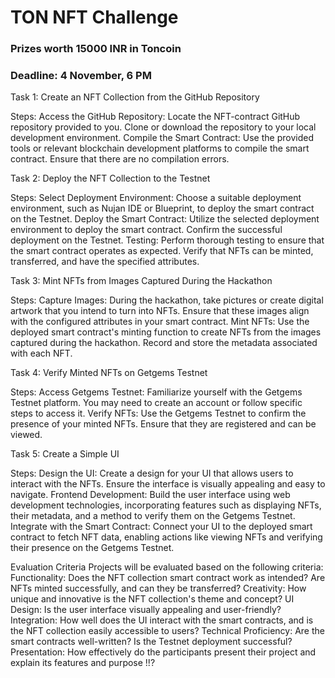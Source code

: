 # TON NFT Challenge

### Prizes worth 15000 INR in Toncoin

### Deadline: 4 November, 6 PM

Task 1: Create an NFT Collection from the GitHub Repository

Steps:
Access the GitHub Repository: Locate the NFT-contract GitHub repository provided to you. Clone or download the repository to your local development environment.
Compile the Smart Contract: Use the provided tools or relevant blockchain development platforms to compile the smart contract. Ensure that there are no compilation errors.

Task 2: Deploy the NFT Collection to the Testnet

Steps:
Select Deployment Environment: Choose a suitable deployment environment, such as Nujan IDE or Blueprint, to deploy the smart contract on the Testnet.
Deploy the Smart Contract: Utilize the selected deployment environment to deploy the smart contract. Confirm the successful deployment on the Testnet.
Testing: Perform thorough testing to ensure that the smart contract operates as expected. Verify that NFTs can be minted, transferred, and have the specified attributes.

Task 3: Mint NFTs from Images Captured During the Hackathon

Steps:
Capture Images: During the hackathon, take pictures or create digital artwork that you intend to turn into NFTs. Ensure that these images align with the configured attributes in your smart contract.
Mint NFTs: Use the deployed smart contract's minting function to create NFTs from the images captured during the hackathon. Record and store the metadata associated with each NFT.

Task 4: Verify Minted NFTs on Getgems Testnet

Steps:
Access Getgems Testnet: Familiarize yourself with the Getgems Testnet platform. You may need to create an account or follow specific steps to access it.
Verify NFTs: Use the Getgems Testnet to confirm the presence of your minted NFTs. Ensure that they are registered and can be viewed.

Task 5: Create a Simple UI

Steps:
Design the UI: Create a design for your UI that allows users to interact with the NFTs. Ensure the interface is visually appealing and easy to navigate.
Frontend Development: Build the user interface using web development technologies, incorporating features such as displaying NFTs, their metadata, and a method to verify them on the Getgems Testnet.
Integrate with the Smart Contract: Connect your UI to the deployed smart contract to fetch NFT data, enabling actions like viewing NFTs and verifying their presence on the Getgems Testnet.

Evaluation Criteria
Projects will be evaluated based on the following criteria:
Functionality: Does the NFT collection smart contract work as intended? Are NFTs minted successfully, and can they be transferred?
Creativity: How unique and innovative is the NFT collection's theme and concept?
UI Design: Is the user interface visually appealing and user-friendly?
Integration: How well does the UI interact with the smart contracts, and is the NFT collection easily accessible to users?
Technical Proficiency: Are the smart contracts well-written? Is the Testnet deployment successful?
Presentation: How effectively do the participants present their project and explain its features and purpose !!?
